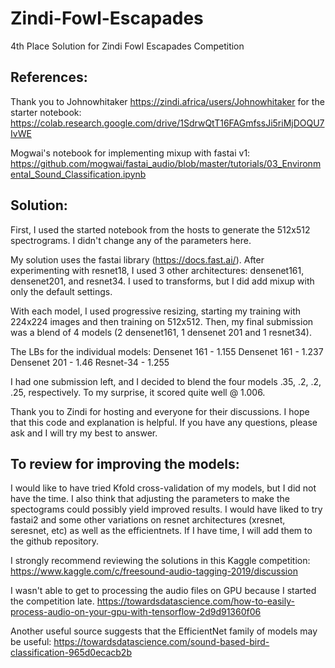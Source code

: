 # Zindi-Fowl-Escapades
4th Place Solution for Zindi Fowl Escapades Competition

## References:
Thank you to Johnowhitaker https://zindi.africa/users/Johnowhitaker for the starter notebook:
https://colab.research.google.com/drive/1SdrwQtT16FAGmfssJi5riMjDOQU7IvWE

Mogwai's notebook for implementing mixup with fastai v1:
https://github.com/mogwai/fastai_audio/blob/master/tutorials/03_Environmental_Sound_Classification.ipynb

## Solution:

First, I used the started notebook from the hosts to generate the 512x512 spectrograms. I didn't change any of the parameters here.

My solution uses the fastai library (https://docs.fast.ai/). After experimenting with resnet18, I used 3 other architectures: densenet161, densenet201, and resnet34. I used to transforms, but I did add mixup with only the default settings.

With each model, I used progressive resizing, starting my training with 224x224 images and then training on 512x512. Then, my final submission was a blend of 4 models (2 densenet161, 1 densenet 201 and 1 resnet34). 

The LBs for the individual models: 
Densenet 161 - 1.155
Densenet 161 - 1.237
Densenet 201 - 1.46
Resnet-34    - 1.255

I had one submission left, and I decided to blend the four models .35, .2, .2, .25, respectively. To my surprise, it scored quite well @ 1.006.

Thank you to Zindi for hosting and everyone for their discussions. I hope that this code and explanation is helpful. If you have any questions, please ask and I will try my best to answer.

## To review for improving the models:

I would like to have tried Kfold cross-validation of my models, but I did not have the time. I also think that adjusting the parameters to make the spectograms could possibly yield improved results. I would have liked to try fastai2 and some other variations on resnet architectures (xresnet, seresnet, etc) as well as the efficientnets. If I have time, I will add them to the github repository.

I strongly recommend reviewing the solutions in this Kaggle competition:
https://www.kaggle.com/c/freesound-audio-tagging-2019/discussion

I wasn't able to get to processing the audio files on GPU because I started the competition late.
https://towardsdatascience.com/how-to-easily-process-audio-on-your-gpu-with-tensorflow-2d9d91360f06

Another useful source suggests that the EfficientNet family of models may be useful:
https://towardsdatascience.com/sound-based-bird-classification-965d0ecacb2b
